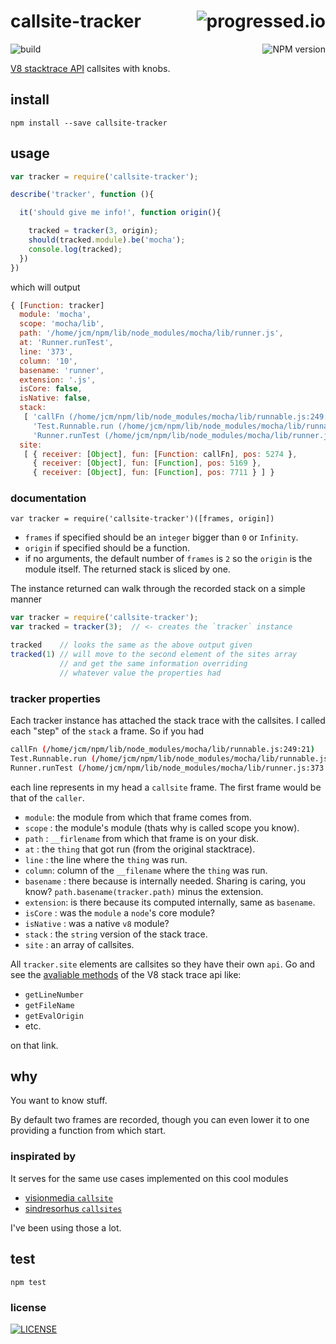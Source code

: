 # callsite-tracker [<img alt="progressed.io" src="http://progressed.io/bar/99" align="right"/>](https://github.com/fehmicansaglam/progressed.io)

[<img alt="build" src="http://img.shields.io/travis/stringparser/callsite-tracker/master.svg?style=flat-square" align="left"/>](https://travis-ci.org/stringparser/callsite-tracker/builds)
[<img alt="NPM version" src="http://img.shields.io/npm/v/callsite-tracker.svg?style=flat-square" align="right"/>](http://www.npmjs.org/package/callsite-tracker)
<br>

[V8 stacktrace API](https://code.google.com/p/v8/wiki/JavaScriptStackTraceApi) callsites with knobs.

## install

    npm install --save callsite-tracker

## usage

```js
var tracker = require('callsite-tracker');

describe('tracker', function (){

  it('should give me info!', function origin(){

    tracked = tracker(3, origin);
    should(tracked.module).be('mocha');
    console.log(tracked);
  })
})
```

which will output

```js
{ [Function: tracker]
  module: 'mocha',
  scope: 'mocha/lib',
  path: '/home/jcm/npm/lib/node_modules/mocha/lib/runner.js',
  at: 'Runner.runTest',
  line: '373',
  column: '10',
  basename: 'runner',
  extension: '.js',
  isCore: false,
  isNative: false,
  stack:
   [ 'callFn (/home/jcm/npm/lib/node_modules/mocha/lib/runnable.js:249:21)',
     'Test.Runnable.run (/home/jcm/npm/lib/node_modules/mocha/lib/runnable.js:242:7)',
     'Runner.runTest (/home/jcm/npm/lib/node_modules/mocha/lib/runner.js:373:10)' ],
  site:
   [ { receiver: [Object], fun: [Function: callFn], pos: 5274 },
     { receiver: [Object], fun: [Function], pos: 5169 },
     { receiver: [Object], fun: [Function], pos: 7711 } ] }
```

### documentation

`var tracker = require('callsite-tracker')([frames, origin])`

 - `frames` if specified should be an `integer` bigger than `0` or `Infinity`.
 - `origin` if specified should be a function.
 - if no arguments, the default number of `frames` is `2` so the `origin` is the module itself. The returned stack is sliced by one.

The instance returned can walk through the recorded stack on a simple manner

```js
var tracker = require('callsite-tracker');
var tracked = tracker(3);  // <- creates the `tracker` instance

tracked    // looks the same as the above output given
tracked(1) // will move to the second element of the sites array
           // and get the same information overriding
           // whatever value the properties had
```

### tracker properties

Each tracker instance has attached the stack trace with the callsites. I called each "step" of the `stack` a frame. So if you had

```bash
callFn (/home/jcm/npm/lib/node_modules/mocha/lib/runnable.js:249:21)
Test.Runnable.run (/home/jcm/npm/lib/node_modules/mocha/lib/runnable.js:242:7)
Runner.runTest (/home/jcm/npm/lib/node_modules/mocha/lib/runner.js:373:10)
```
each line represents in my head a `callsite` frame. The first frame would be
that of the `caller`.

 - `module`: the module from which that frame comes from.
 - `scope` : the module's module (thats why is called scope you know).
 - `path`  : `__firlename` from which that frame is on your disk.
 - `at`    : the `thing` that got run (from the original stacktrace).
 - `line`  : the line where the `thing` was run.
 - `column`: column of the `__filename` where the `thing` was run.
 - `basename` : there because is internally needed. Sharing is caring, you know? `path.basename(tracker.path)` minus the extension.
 - `extension`: is there because its computed internally, same as `basename`.
 - `isCore` : was the `module` a `node`'s core module?
 - `isNative` : was a native `v8` module?
 - `stack` : the `string` version of the stack trace.
 - `site` : an array of callsites.


All `tracker.site` elements are callsites so they have their own `api`. Go and see the [avaliable methods](https://code.google.com/p/v8/wiki/JavaScriptStackTraceApi) of the V8 stack trace api like:
 - `getLineNumber`
 - `getFileName`
 - `getEvalOrigin`
 - etc.

on that link.

## why

You want to know stuff.

By default two frames are recorded, though you can even lower it to one providing a function from which start.

### inspirated by

It serves for the same use cases implemented on this cool modules

 - [visionmedia `callsite`](https://github.com/visionmedia/callsite)
 - [sindresorhus `callsites`](https://github.com/sindresorhus/callsites)

I've been using those a lot.

## test

    npm test

### license

[<img alt="LICENSE" src="http://img.shields.io/npm/l/callsite-tracker.svg?style=flat-square"/>](http://opensource.org/licenses/MIT)
